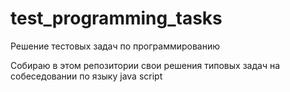 # test_programming_tasks
Решение тестовых задач по программированию

Собираю в этом репозитории свои решения типовых задач на собеседовании по языку java script

